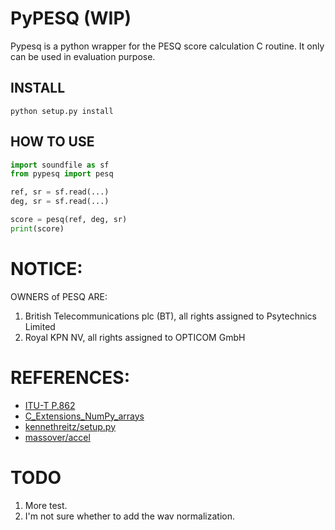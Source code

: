 # PyPESQ (WIP)
Pypesq is a python wrapper for the PESQ score calculation C routine. It only can be used in evaluation purpose.

## INSTALL
```
python setup.py install
```

## HOW TO USE
```python
import soundfile as sf
from pypesq import pesq

ref, sr = sf.read(...)
deg, sr = sf.read(...)

score = pesq(ref, deg, sr)
print(score)
```

# NOTICE:
OWNERS of PESQ ARE:
1.	British Telecommunications plc (BT), all rights assigned to Psytechnics Limited
2.	Royal KPN NV, all rights assigned to OPTICOM GmbH

# REFERENCES:
* [ITU-T P.862](https://www.itu.int/rec/T-REC-P.862/en)
* [C_Extensions_NumPy_arrays](https://scipy-cookbook.readthedocs.io/items/C_Extensions_NumPy_arrays.html)
* [kennethreitz/setup.py](https://github.com/kennethreitz/setup.py)
* [massover/accel](https://github.com/massover/accel)

#  TODO
1. More test.
2. I'm not sure whether to add the wav normalization.
